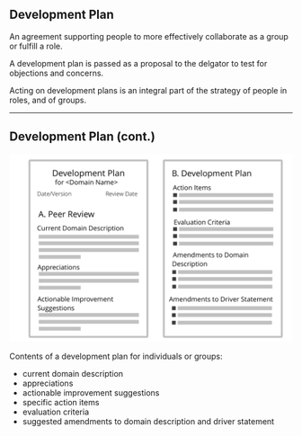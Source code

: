 ## Development Plan

An agreement supporting people to more effectively collaborate as a group or fulfill a role.

A development plan is passed as a proposal to the delgator to test for objections and concerns.

Acting on development plans is an integral part of the strategy of people in roles, and of groups.

---

## Development Plan (cont.)

![right,fit](img/templates/development-plan-template.png)

Contents of a development plan for individuals or groups:

- current domain description
- appreciations
- actionable improvement suggestions
- specific action items
- evaluation criteria
- suggested amendments to domain description and driver statement
